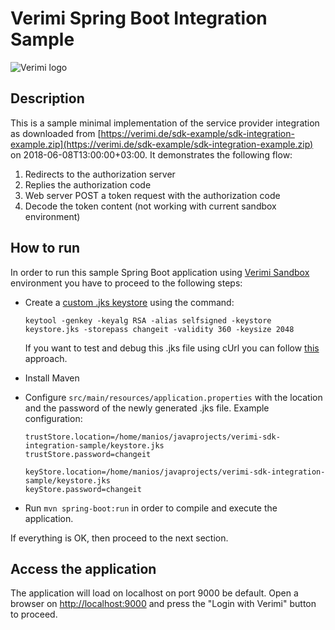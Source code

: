 # Verimi Spring Boot Integration Sample

![Verimi logo](https://verimi.de/sandbox/img/logo.svg)

## Description
This is a sample minimal implementation of the service provider integration as downloaded from [https://verimi.de/sdk-example/sdk-integration-example.zip](https://verimi.de/sdk-example/sdk-integration-example.zip) on 2018-06-08T13:00:00+03:00. It demonstrates the following flow:
 
1. Redirects to the authorization server
1. Replies the authorization code
1. Web server POST a token request with the authorization code
1. Decode the token content (not working with current sandbox environment)

## How to run

In order to run this sample Spring Boot application using [Verimi Sandbox](https://verimi.de/sandbox) environment you have to proceed to the following steps:
 
- Create a [custom .jks keystore](https://www.sslshopper.com/article-how-to-create-a-self-signed-certificate-using-java-keytool.html) using the command:

   ```
   keytool -genkey -keyalg RSA -alias selfsigned -keystore keystore.jks -storepass changeit -validity 360 -keysize 2048
   ```
   
   If you want to test and debug this .jks file using cUrl you can follow [this](https://stackoverflow.com/questions/32253909/curl-with-a-pkcs12-certificate-in-a-bash-script) approach.
- Install Maven
- Configure ```src/main/resources/application.properties``` with the location and the password of the newly generated .jks file. Example configuration:

   ```
   trustStore.location=/home/manios/javaprojects/verimi-sdk-integration-sample/keystore.jks
   trustStore.password=changeit
   
   keyStore.location=/home/manios/javaprojects/verimi-sdk-integration-sample/keystore.jks
   keyStore.password=changeit
   ```
- Run ```mvn spring-boot:run``` in order to compile and execute the application.

If everything is OK, then proceed to the next section.

## Access the application

The application will load on localhost on port 9000 be default. Open a browser on [http://localhost:9000](http://localhost:9000) and press the "Login with Verimi" button to proceed.
